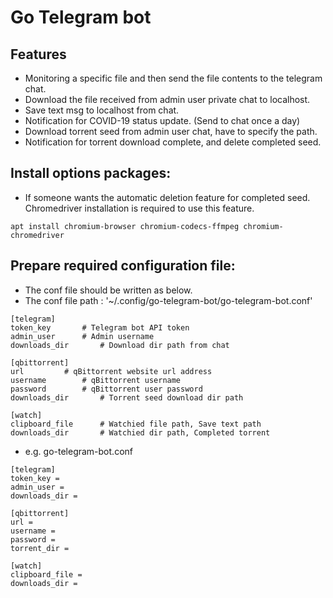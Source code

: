 # Go Telegram bot

## Features
- Monitoring a specific file and then send the file contents to the telegram chat.
- Download the file received from admin user private chat to localhost.
- Save text msg to localhost from chat.
- Notification for COVID-19 status update. (Send to chat once a day)
- Download torrent seed from admin user chat, have to specify the path.
- Notification for torrent download complete, and delete completed seed.

## Install options packages:
- If someone wants the automatic deletion feature for completed seed.
  Chromedriver installation is required to use this feature.
```
apt install chromium-browser chromium-codecs-ffmpeg chromium-chromedriver
```

## Prepare required configuration file:
- The conf file should be written as below.
- The conf file path : '~/.config/go-telegram-bot/go-telegram-bot.conf'
```
[telegram]
token_key		# Telegram bot API token
admin_user		# Admin username
downloads_dir		# Download dir path from chat

[qbittorrent]
url			# qBittorrent website url address
username		# qBittorrent username
password		# qBittorrent user password
downloads_dir		# Torrent seed download dir path

[watch]
clipboard_file		# Watchied file path, Save text path
downloads_dir		# Watchied dir path, Completed torrent
```
- e.g. go-telegram-bot.conf
```
[telegram]
token_key =
admin_user =
downloads_dir =

[qbittorrent]
url =
username =
password =
torrent_dir =

[watch]
clipboard_file =
downloads_dir =
```
